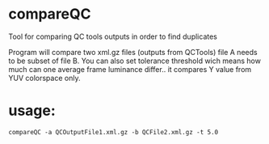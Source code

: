 # compareQC
Tool for comparing QC tools outputs in order to find duplicates

Program will compare two xml.gz files (outputs from QCTools) file A needs to be subset of file B. You can also set tolerance threshold wich means how much can one average frame luminance differ.. it compares Y value from YUV colorspace only.



# usage:

```
compareQC -a QCOutputFile1.xml.gz -b QCFile2.xml.gz -t 5.0
```

